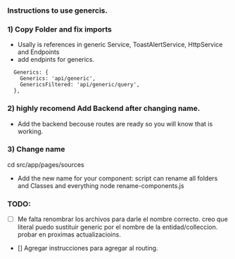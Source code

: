### Instructions to use genercis.

### 1) Copy Folder and fix imports

- Usally is references in generic Service, ToastAlertService, HttpService and Endpoints
- add endpints for generics.

```
  Generics: {
    Generics: 'api/generic',
    GenericsFiltered: 'api/generic/query',
  },
```

### 2) highly recomend Add Backend after changing name.

- Add the backend becouse routes are ready so you will know that is working.

### 3) Change name

cd src/app/pages/sources

- Add the new name for your component: script can rename all folders and Classes and everything node rename-components.js

### TODO:

- [ ] Me falta renombrar los archivos para darle el nombre correcto. creo que literal puedo sustituir generic por el nombre de la entidad/colleccion. probar en proximas actualizacioins.

- [] Agregar instrucciones para agregar al routing.
